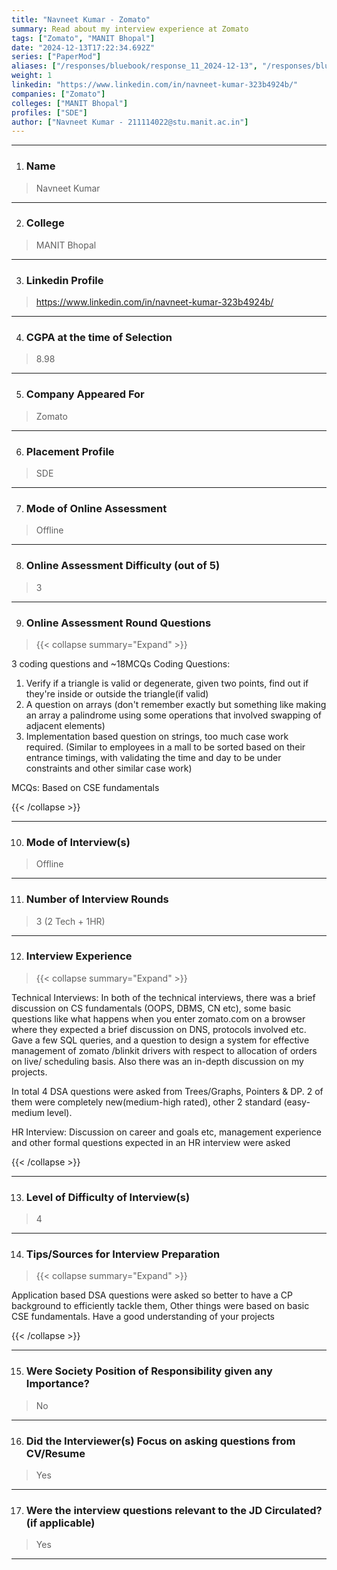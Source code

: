 ```yaml
---
title: "Navneet Kumar - Zomato"
summary: Read about my interview experience at Zomato
tags: ["Zomato", "MANIT Bhopal"]
date: "2024-12-13T17:22:34.692Z"
series: ["PaperMod"]
aliases: ["/responses/bluebook/response_11_2024-12-13", "/responses/bluebook/navneet-kumar-zomato"]
weight: 1
linkedin: "https://www.linkedin.com/in/navneet-kumar-323b4924b/"
companies: ["Zomato"]
colleges: ["MANIT Bhopal"]
profiles: ["SDE"]
author: ["Navneet Kumar - 211114022@stu.manit.ac.in"]
---
```

---
1. ### Name

> Navneet Kumar

---

2. ### College

> MANIT Bhopal

---

3. ### Linkedin Profile

> https://www.linkedin.com/in/navneet-kumar-323b4924b/

---

4. ### CGPA at the time of Selection

> 8.98

---

5. ### Company Appeared For

> Zomato

---

6. ### Placement Profile

> SDE

---

7. ### Mode of Online Assessment

> Offline

---

8. ### Online Assessment Difficulty (out of 5)

> 3

---

9. ### Online Assessment Round Questions

> {{< collapse summary="Expand" >}}

3 coding questions and ~18MCQs
Coding Questions:
1. Verify if a triangle is valid or degenerate, given two points, find out if they're inside or outside the triangle(if valid)
2. A question on arrays (don't remember exactly but something like making an array a palindrome using some operations that involved swapping of adjacent elements)
3. Implementation based question on strings, too much case work required. (Similar to employees in a mall to be sorted based on their entrance timings, with validating the time and day to be under constraints and other similar case work)

MCQs: Based on CSE fundamentals 

{{< /collapse >}}

---

10. ### Mode of Interview(s)

> Offline

---

11. ### Number of Interview Rounds

> 3 (2 Tech + 1HR)

---

12. ### Interview Experience

> {{< collapse summary="Expand" >}}

Technical Interviews:
In both of the technical interviews, there was a brief discussion on CS fundamentals (OOPS, DBMS, CN etc), some basic questions like what happens when you enter zomato.com on a browser where they expected a brief discussion on DNS, protocols involved etc. Gave a few SQL queries, and a question to design a system for effective management of zomato /blinkit drivers with respect to allocation of orders on live/ scheduling basis. Also there was an in-depth discussion on my projects.

In total 4 DSA questions were asked from Trees/Graphs, Pointers & DP. 2 of them were completely new(medium-high rated), other 2 standard (easy-medium level).

HR Interview:
Discussion on career and goals etc, management experience and other formal questions expected in an HR interview were asked

{{< /collapse >}}

---

13. ### Level of Difficulty of Interview(s)

> 4

---

14. ### Tips/Sources for Interview Preparation

> {{< collapse summary="Expand" >}}

Application based DSA questions were asked so better to have a CP background to efficiently tackle them, Other things were based on basic CSE fundamentals. Have a good understanding of your projects

{{< /collapse >}}

---

15. ### Were Society Position of Responsibility given any Importance?

> No

---

16. ### Did the Interviewer(s) Focus on asking questions from CV/Resume

> Yes

---

17. ### Were the interview questions relevant to the JD Circulated? (if applicable)

> Yes

---

